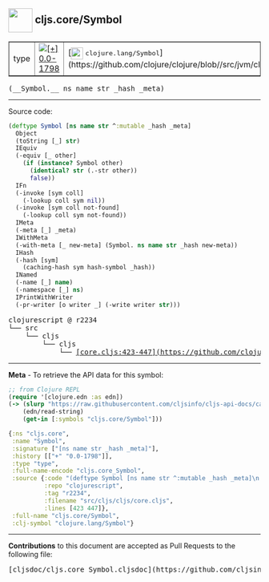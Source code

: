 ## <img width="48px" valign="middle" src="http://i.imgur.com/Hi20huC.png"> cljs.core/Symbol

 <table border="1">
<tr>

<td>type</td>
<td><a href="https://github.com/cljsinfo/cljs-api-docs/tree/0.0-1798"><img valign="middle" alt="[+] 0.0-1798" src="https://img.shields.io/badge/+-0.0--1798-lightgrey.svg"></a> </td>
<td>
[<img height="24px" valign="middle" src="http://i.imgur.com/1GjPKvB.png"> <samp>clojure.lang/Symbol</samp>](https://github.com/clojure/clojure/blob//src/jvm/clojure/lang/Symbol.java)
</td>
</tr>
</table>

 <samp>
(__Symbol.__ ns name str _hash _meta)<br>
</samp>

---





Source code:

```clj
(deftype Symbol [ns name str ^:mutable _hash _meta]
  Object
  (toString [_] str)
  IEquiv
  (-equiv [_ other]
    (if (instance? Symbol other)
      (identical? str (.-str other))
      false))
  IFn
  (-invoke [sym coll]
    (-lookup coll sym nil))
  (-invoke [sym coll not-found]
    (-lookup coll sym not-found))
  IMeta
  (-meta [_] _meta)
  IWithMeta
  (-with-meta [_ new-meta] (Symbol. ns name str _hash new-meta))
  IHash
  (-hash [sym]
    (caching-hash sym hash-symbol _hash))
  INamed
  (-name [_] name)
  (-namespace [_] ns)
  IPrintWithWriter
  (-pr-writer [o writer _] (-write writer str)))
```

 <pre>
clojurescript @ r2234
└── src
    └── cljs
        └── cljs
            └── <ins>[core.cljs:423-447](https://github.com/clojure/clojurescript/blob/r2234/src/cljs/cljs/core.cljs#L423-L447)</ins>
</pre>


---

__Meta__ - To retrieve the API data for this symbol:

```clj
;; from Clojure REPL
(require '[clojure.edn :as edn])
(-> (slurp "https://raw.githubusercontent.com/cljsinfo/cljs-api-docs/catalog/cljs-api.edn")
    (edn/read-string)
    (get-in [:symbols "cljs.core/Symbol"]))
```

```clj
{:ns "cljs.core",
 :name "Symbol",
 :signature ["[ns name str _hash _meta]"],
 :history [["+" "0.0-1798"]],
 :type "type",
 :full-name-encode "cljs.core_Symbol",
 :source {:code "(deftype Symbol [ns name str ^:mutable _hash _meta]\n  Object\n  (toString [_] str)\n  IEquiv\n  (-equiv [_ other]\n    (if (instance? Symbol other)\n      (identical? str (.-str other))\n      false))\n  IFn\n  (-invoke [sym coll]\n    (-lookup coll sym nil))\n  (-invoke [sym coll not-found]\n    (-lookup coll sym not-found))\n  IMeta\n  (-meta [_] _meta)\n  IWithMeta\n  (-with-meta [_ new-meta] (Symbol. ns name str _hash new-meta))\n  IHash\n  (-hash [sym]\n    (caching-hash sym hash-symbol _hash))\n  INamed\n  (-name [_] name)\n  (-namespace [_] ns)\n  IPrintWithWriter\n  (-pr-writer [o writer _] (-write writer str)))",
          :repo "clojurescript",
          :tag "r2234",
          :filename "src/cljs/cljs/core.cljs",
          :lines [423 447]},
 :full-name "cljs.core/Symbol",
 :clj-symbol "clojure.lang/Symbol"}

```

---

__Contributions__ to this document are accepted as Pull Requests to the following file:

 <pre>
[cljsdoc/cljs.core_Symbol.cljsdoc](https://github.com/cljsinfo/cljs-api-docs/blob/master/cljsdoc/cljs.core_Symbol.cljsdoc)
</pre>


